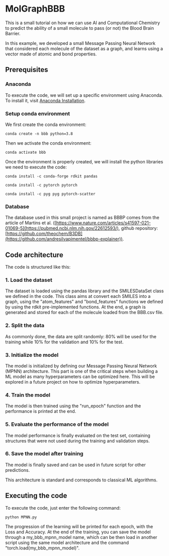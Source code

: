 # MolGraphBBB
This is a small tutorial on how we can use AI and Computational Chemistry to predict the ability of a small molecule to pass (or not) the Blood Brain Barrier.

In this example, we developed a small Message Passing Neural Network that considered each molecule of the dataset as a graph, and learns using a vector made of atomic and bond properties. 

## Prerequisites

### Anaconda

To execute the code, we will set up a specific environment using Anaconda. To install it, visit [Anaconda Installation](https://docs.anaconda.com/free/anaconda/install/).

### Setup conda environment

We first create the conda environment: 
```
conda create -n bbb python=3.8
```

Then we activate the conda environment:
```
conda activate bbb
```

Once the environment is properly created, we will install the python libraries we need to execute the code:
```
conda install -c conda-forge rdkit pandas
```
```
conda install -c pytorch pytorch
```
```
conda install -c pyg pyg pytorch-scatter
```

### Database

The database used in this small project is named as BBBP comes from the article of Martins et al. ([https://www.nature.com/articles/s41597-021-01069-5](https://pubmed.ncbi.nlm.nih.gov/22612593/), github repository: [https://github.com/theochem/B3DB](https://github.com/andresilvapimentel/bbbp-explainer)).

## Code architecture

The code is structured like this:

### 1. Load the dataset
The dataset is loaded using the pandas library and the SMILESDataSet class we defined in the code. This class aims at convert each SMILES into a graph, using the "atom_features" and "bond_features" functions we defined by using the rdkit pre-implemented functions. At the end, a graph is generated and stored for each of the molecule loaded from the BBB.csv file. 

### 2. Split the data
As commonly done, the data are split randomly: 80% will be used for the training while 10% for the validation and 10% for the test. 

### 3. Initialize the model
The model is initialized by defining our Message Passing Neural Network (MPNN) architecture. This part is one of the critical steps when building a ML model as many hyperparameters can be optimized here. This will be explored in a future project on how to optimize hyperparameters.

### 4. Train the model
The model is then trained using the "run_epoch" function and the performance is printed at the end. 

### 5. Evaluate the performance of the model
The model performance is finally evaluated on the test set, containing structures that were not used during the training and validation steps.

### 6. Save the model after training
The model is finally saved and can be used in future script for other predictions.

This architecture is standard and corresponds to classical ML algorithms.

## Executing the code

To execute the code, just enter the following command:
```
python MPNN.py
```

The progression of the learning will be printed for each epoch, with the Loss and Accuracy. At the end of the training, you can save the model through a my_bbb_mpnn_model name, which can be then load in another script using the same model architecture and the command "torch.load(my_bbb_mpnn_model)".

